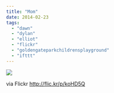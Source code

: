 ```yaml
---
title: "Mom"
date: 2014-02-23
tags: 
  - "dawn"
  - "dylan"
  - "elliot"
  - "flickr"
  - "goldengateparkchildrensplayground"
  - "ifttt"
---
```


![](http://farm4.staticflickr.com/3774/12727865844_ae02e4f912_b.jpg)  

  
  
via Flickr http://flic.kr/p/koHD5Q

